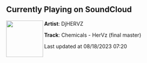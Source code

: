 ## Currently Playing on SoundCloud

[<img align="left" width="100" src="https://i1.sndcdn.com/artworks-olmUzuFp1sgoy3xO-yzipvA-t500x500.jpg">](https://soundcloud.com/lukehervin/chemicals-hervz-final-master)

**Artist**: DjHERVZ 

**Track**: Chemicals - HerVz (final master)

Last updated at 08/18/2023 07:20
